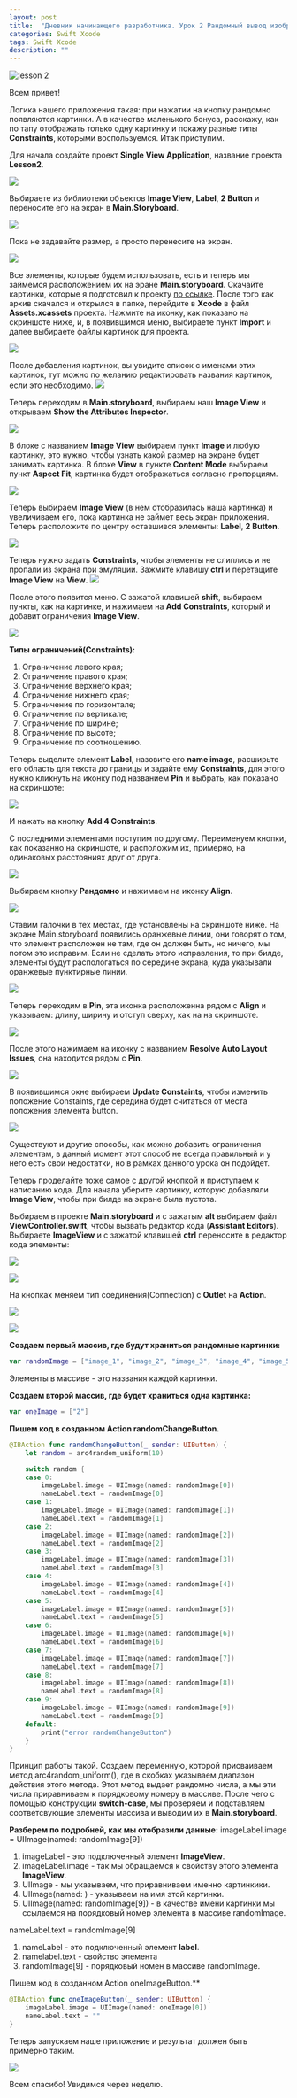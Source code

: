 ```yaml
---
layout: post
title:  "Дневник начинающего разработчика. Урок 2 Рандомный вывод изображений в Imageview."
categories: Swift Xcode
tags: Swift Xcode
description: ""
---
```


![lesson 2](http://s017.radikal.ru/i407/1610/35/e37c09f4842e.jpg)

Всем привет!

Логика нашего приложения такая: при нажатии на кнопку рандомно появляются картинки.
А в качестве маленького бонуса, расскажу, как по тапу отображать только одну картинку и покажу
разные типы **Constraints**, которыми воспользуемся. Итак приступим.

Для начала создайте проект **Single View Application**, название проекта **Lesson2**.

![](http://s020.radikal.ru/i719/1610/a3/1af61f9d58db.jpg)

Выбираете из библиотеки объектов **Image View**, **Label**, **2 Button** и переносите его на экран
в **Main.Storyboard**.

![](http://i069.radikal.ru/1610/26/3295cdfcdcc7.jpg)

Пока не задавайте размер,  а просто перенесите  на экран.

![](http://s017.radikal.ru/i420/1610/7e/911e7d732d63.jpg)

Все элементы, которые будем использовать, есть и теперь мы займемся расположением их на эране
**Main.storyboard**. Скачайте картинки, которые я подготовил к проекту
[по ссылке](https://cloud.mail.ru/public/9TjA/gKekxZCTe). После того как
архив скачался и открылся в папке, перейдите в **Xcode** в файл **Assets.xcassets** проекта. Нажмите
на иконку, как показано на скриншоте ниже, и, в появившимся меню, выбираете пункт **Import** и далее
выбираете файлы картинок для проекта.

![](http://s017.radikal.ru/i419/1610/b2/c411ce91b8ce.jpg)

После добавления картинок, вы увидите список с именами этих картинок, тут можно по желанию
редактировать названия картинок, если это необходимо.
![](http://s019.radikal.ru/i604/1610/c6/c1694ba40912.jpg)

Теперь переходим в **Main.storyboard**,  выбираем наш **Image View** и открываем
**Show the Attributes Inspector**.

![](http://s015.radikal.ru/i331/1610/0b/ca182a283e08.jpg)

В блоке с названием **Image View** выбираем пункт **Image** и любую картинку, это нужно, чтобы
узнать какой размер на экране будет занимать картинка. В блоке **View**  в пункте **Content Mode**
выбираем пункт **Aspect Fit**, картинка будет отображаться согласно пропорциям.

![](http://i062.radikal.ru/1610/5a/251b360fe470.jpg)

Теперь выбираем **Image View** (в нем отобразилась наша картинка) и увеличиваем его, пока картинка
не займет весь экран приложения. Теперь расположите по центру оставшився элементы: **Label**,
**2 Button**.

![](http://s017.radikal.ru/i402/1610/79/9d30c4012471.jpg)

Теперь нужно задать **Constraints**, чтобы элементы не слиплись и не пропали из экрана
при эмуляции. Зажмите клавишу **ctrl** и перетащите **Image View** на **View**.
![](http://i042.radikal.ru/1610/af/cd72b17fe236.jpg)

После этого появится меню. С зажатой клавишей **shift**, выбираем пункты, как на картинке, и нажимаем
на **Add Constraints**, который и добавит ограничения **Image View**.

![](http://s019.radikal.ru/i610/1610/39/4c30684dee85.jpg)

**Типы ограничений(Constraints):**

1. Ограничение левого края;
2. Ограничение правого края;
3. Ограничение верхнего края;
4. Ограничение нижнего края;
5. Ограничение по горизонтале;
6. Ограничение по вертикале;
7. Ограничение по ширине;
8. Ограничение по высоте;
9. Ограничение по соотношению.

Теперь выделите элемент **Label**, назовите его **name image**,  расширьте его область для текста
до границы и задайте ему **Constraints**, для
этого нужно кликнуть на иконку под названием **Pin** и выбрать, как показано на скриншоте:

![](http://s018.radikal.ru/i508/1610/4a/771ecf0ae152.jpg)

И нажать на кнопку **Add 4 Constraints**.

С последними элементами поступим по другому. Переименуем кнопки, как показанно на
скриншоте, и расположим их, примерно, на одинаковых расстояниях друг от друга.

![](http://s017.radikal.ru/i402/1610/79/9d30c4012471.jpg)

Выбираем кнопку **Рандомно** и нажимаем на иконку **Align**.

![](http://s017.radikal.ru/i425/1610/fa/d21e23372fb5.jpg)

Ставим галочки в тех местах, где установлены на скриншоте ниже. На экране Main.storyboard
появились оранжевые линии, они говорят о том, что элемент расположен не там, где он должен
быть, но ничего, мы потом это исправим. Если не сделать этого исправления, то при билде,
элементы будут распологаться по середине экрана, куда указывали оранжевые пунктирные линии.

![](http://s019.radikal.ru/i605/1610/b1/d5c64b93bcb6.jpg)

Теперь переходим в **Pin**, эта иконка расположенна рядом с **Align** и указываем: длину, ширину
и отступ сверху, как на на скриншоте.

![](http://s018.radikal.ru/i504/1610/2d/079e39b35f48.jpg)

После этого нажимаем на иконку с названием **Resolve Auto Layout Issues**, она находится рядом
с **Pin**.

![](http://s16.radikal.ru/i191/1610/29/fc9a22a4a6f6.jpg)

В появившимся окне выбираем **Update Constaints**, чтобы изменить положение Constaints, где
середина будет считаться от места положения элемента button.

![](http://s017.radikal.ru/i440/1610/4c/43eaf968d035.jpg)

Существуют и другие способы, как можно добавить ограничения элементам, в данный момент этот
способ не всегда правильный и у него есть свои недостатки, но в рамках данного урока он подойдет.

Теперь проделайте тоже самое с другой кнопкой и приступаем к написанию кода. Для начала
уберите картинку, которую добавляли **Image View**, чтобы при билде на экране была пустота.

Выбираем в проекте **Main.storyboard** и с зажатым **alt** выбираем файл **ViewController.swift**,
чтобы вызвать редактор кода (**Assistant Editors**). Выбираете **ImageView** и с зажатой
клавишей **ctrl** переносите в редактор кода элементы:

![](http://s018.radikal.ru/i501/1610/5a/5af487030384.jpg)

![](http://s020.radikal.ru/i712/1610/e1/b4e42a6e8f99.jpg)

На кнопках меняем тип соединения(Connection) с **Outlet** на **Action**.

![](http://s017.radikal.ru/i444/1610/e0/8b1c94ae4028.jpg)

![](http://s018.radikal.ru/i516/1610/4e/3800664ba76f.jpg)

**Создаем  первый массив, где будут храниться рандомные картинки:**

```swift
var randomImage = ["image_1", "image_2", "image_3", "image_4", "image_5", "image_6", "image_7", "image_8", "image_9", "image_10"]
```

Элементы в массиве - это названия каждой картинки.

**Создаем второй массив, где будет храниться одна картинка:**

```swift
var oneImage = ["2"]
```

**Пишем код в созданном Action randomChangeButton.**

```swift
@IBAction func randomChangeButton(_ sender: UIButton) {
    let random = arc4random_uniform(10)

    switch random {
    case 0:
        imageLabel.image = UIImage(named: randomImage[0])
        nameLabel.text = randomImage[0]
    case 1:
        imageLabel.image = UIImage(named: randomImage[1])
        nameLabel.text = randomImage[1]
    case 2:
        imageLabel.image = UIImage(named: randomImage[2])
        nameLabel.text = randomImage[2]
    case 3:
        imageLabel.image = UIImage(named: randomImage[3])
        nameLabel.text = randomImage[3]
    case 4:
        imageLabel.image = UIImage(named: randomImage[4])
        nameLabel.text = randomImage[4]
    case 5:
        imageLabel.image = UIImage(named: randomImage[5])
        nameLabel.text = randomImage[5]
    case 6:
        imageLabel.image = UIImage(named: randomImage[6])
        nameLabel.text = randomImage[6]
    case 7:
        imageLabel.image = UIImage(named: randomImage[7])
        nameLabel.text = randomImage[7]
    case 8:
        imageLabel.image = UIImage(named: randomImage[8])
        nameLabel.text = randomImage[8]
    case 9:
        imageLabel.image = UIImage(named: randomImage[9])
        nameLabel.text = randomImage[9]
    default:
        print("error randomChangeButton")
    }
}
```

Принцип работы такой. Создаем переменную, которой присваиваем метод arc4random_uniform(),
где в скобках указываем диапазон действия этого метода. Этот метод выдает рандомно числа,
а мы эти числа приравниваем к порядковому номеру в массиве. После чего с помощью конструкции
**switch-case**, мы проверяем и подставляем соответсвующие элементы массива и выводим их
в **Main.storyboard**.

**Разберем по подробней, как мы отобразили данные:**
imageLabel.image = UIImage(named: randomImage[9])

1. imageLabel - это подключенный элемент **ImageView**.
2. imageLabel.image - так мы обращаемся к свойству  этого элемента **ImageView**.
3. UIImage - мы указываем, что приравниваем именно картинкики.
4. UIImage(named: ) - указываем на имя этой картинки.
5. UIImage(named: randomImage[9]) - в качестве имени картинки мы ссылаемся на порядковый номер элемента в массиве randomImage.

nameLabel.text = randomImage[9]

1. nameLabel  - это подключенный элемент **label**.
2. namelabel.text - свойство элемента
3. randomImage[9] - порядковый номен в массиве randomImage.

Пишем код в созданном Action oneImageButton.**

```swift
@IBAction func oneImageButton(_ sender: UIButton) {
    imageLabel.image = UIImage(named: oneImage[0])
    nameLabel.text = ""
}
```

Теперь запускаем наше приложение и результат должен быть примерно таким.

![](http://s011.radikal.ru/i318/1610/c8/5b8e2ab9c804.gif)

Всем спасибо! Увидимся через неделю.
